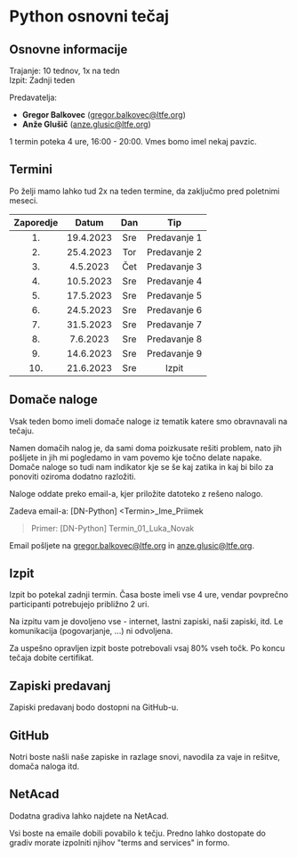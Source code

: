 # Python osnovni tečaj

## Osnovne informacije

Trajanje: 10 tednov, 1x na tedn <br>
Izpit: Zadnji teden

Predavatelja:

- **Gregor Balkovec** (<gregor.balkovec@ltfe.org>)
- **Anže Glušič** (<anze.glusic@ltfe.org>)

1 termin poteka 4 ure, 16:00 - 20:00. Vmes bomo imel nekaj pavzic.

## Termini

Po želji mamo lahko tud 2x na teden termine, da zaključmo pred poletnimi meseci.

| Zaporedje |   Datum   | Dan |     Tip      |
| :-------: | :-------: | :-: | :----------: |
|    1.     | 19.4.2023 | Sre | Predavanje 1 |
|    2.     | 25.4.2023 | Tor | Predavanje 2 |
|    3.     | 4.5.2023  | Čet | Predavanje 3 |
|    4.     | 10.5.2023 | Sre | Predavanje 4 |
|    5.     | 17.5.2023 | Sre | Predavanje 5 |
|    6.     | 24.5.2023 | Sre | Predavanje 6 |
|    7.     | 31.5.2023 | Sre | Predavanje 7 |
|    8.     | 7.6.2023  | Sre | Predavanje 8 |
|    9.     | 14.6.2023 | Sre | Predavanje 9 |
|    10.    | 21.6.2023 | Sre |    Izpit     |

## Domače naloge

Vsak teden bomo imeli domače naloge iz tematik katere smo obravnavali na tečaju.

Namen domačih nalog je, da sami doma poizkusate rešiti problem, nato jih pošljete in jih mi pogledamo in vam povemo kje točno delate napake. Domače naloge so tudi nam indikator kje se še kaj zatika in kaj bi bilo za ponoviti oziroma dodatno razložiti.

Naloge oddate preko email-a, kjer priložite datoteko z rešeno nalogo.

Zadeva email-a: \[DN-Python\] \<Termin\>\_Ime_Priimek

> Primer: \[DN-Python\] Termin_01_Luka_Novak

Email pošljete na <gregor.balkovec@ltfe.org> in <anze.glusic@ltfe.org>.

## Izpit

Izpit bo potekal zadnji termin. Časa boste imeli vse 4 ure, vendar povprečno participanti potrebujejo približno 2 uri.

Na izpitu vam je dovoljeno vse - internet, lastni zapiski, naši zapiski, itd. Le komunikacija (pogovarjanje, ...) ni odvoljena.

Za uspešno opravljen izpit boste potrebovali vsaj 80% vseh točk. Po koncu tečaja dobite certifikat.

## Zapiski predavanj

Zapiski predavanj bodo dostopni na GitHub-u.

## GitHub

Notri boste našli naše zapiske in razlage snovi, navodila za vaje in rešitve, domača naloga itd.

## NetAcad

Dodatna gradiva lahko najdete na NetAcad.

Vsi boste na emaile dobili povabilo k tečju. Predno lahko dostopate do gradiv morate izpolniti njihov "terms and services" in formo.
